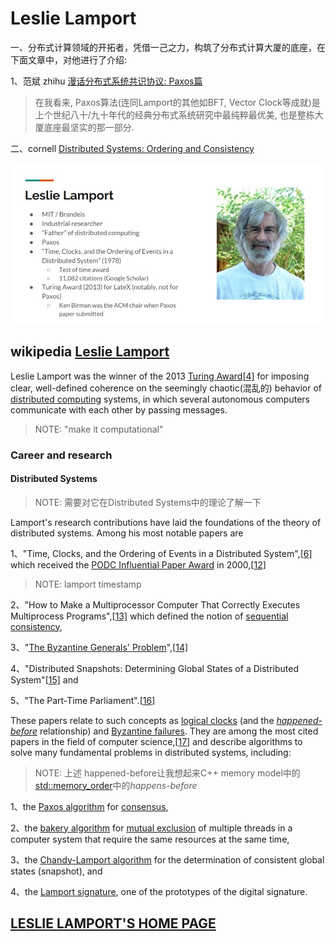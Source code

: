 # Leslie Lamport

一、分布式计算领域的开拓者，凭借一己之力，构筑了分布式计算大厦的底座，在下面文章中，对他进行了介绍:

1、范斌 zhihu [漫话分布式系统共识协议: Paxos篇](https://zhuanlan.zhihu.com/p/35737689)

> 在我看来, Paxos算法(连同Lamport的其他如BFT, Vector Clock等成就)是上个世纪八十/九十年代的经典分布式系统研究中最纯粹最优美, 也是整栋大厦底座最坚实的那一部分.

二、cornell [Distributed Systems: Ordering and Consistency](http://www.cs.cornell.edu/courses/cs6410/2018fa/slides/14-lamport-clocks.pdf)

![](./Leslie-Lamport.jpg)



## wikipedia [Leslie Lamport](https://en.wikipedia.org/wiki/Leslie_Lamport)

Leslie Lamport was the winner of the 2013 [Turing Award](https://en.wikipedia.org/wiki/Turing_Award)[[4\]](https://en.wikipedia.org/wiki/Leslie_Lamport#cite_note-4) for imposing clear, well-defined coherence on the seemingly chaotic(混乱的) behavior of [distributed computing](https://en.wikipedia.org/wiki/Distributed_computing) systems, in which several autonomous computers communicate with each other by passing messages. 

> NOTE: "make it computational"

### Career and research

#### Distributed Systems

> NOTE: 需要对它在Distributed Systems中的理论了解一下

Lamport's research contributions have laid the foundations of the theory of distributed systems. Among his most notable papers are

1、"Time, Clocks, and the Ordering of Events in a Distributed System",[[6\]](https://en.wikipedia.org/wiki/Leslie_Lamport#cite_note-timeclocks-6) which received the [PODC Influential Paper Award](https://en.wikipedia.org/wiki/Dijkstra_Prize) in 2000,[[12\]](https://en.wikipedia.org/wiki/Leslie_Lamport#cite_note-12)

> NOTE: lamport timestamp

2、"How to Make a Multiprocessor Computer That Correctly Executes Multiprocess Programs",[[13\]](https://en.wikipedia.org/wiki/Leslie_Lamport#cite_note-13) which defined the notion of [sequential consistency](https://en.wikipedia.org/wiki/Sequential_consistency),

3、"[The Byzantine Generals' Problem](https://en.wikipedia.org/wiki/Byzantine_fault_tolerance)",[[14\]](https://en.wikipedia.org/wiki/Leslie_Lamport#cite_note-14)

4、"Distributed Snapshots: Determining Global States of a Distributed System"[[15\]](https://en.wikipedia.org/wiki/Leslie_Lamport#cite_note-15) and

5、"The Part-Time Parliament".[[16\]](https://en.wikipedia.org/wiki/Leslie_Lamport#cite_note-16)

These papers relate to such concepts as [logical clocks](https://en.wikipedia.org/wiki/Logical_clocks) (and the *[happened-before](https://en.wikipedia.org/wiki/Happened-before)* relationship) and [Byzantine failures](https://en.wikipedia.org/wiki/Byzantine_failure). They are among the most cited papers in the field of computer science,[[17\]](https://en.wikipedia.org/wiki/Leslie_Lamport#cite_note-17) and describe algorithms to solve many fundamental problems in distributed systems, including:

> NOTE: 上述 happened-before让我想起来C++ memory model中的[std::memory_order](https://en.cppreference.com/w/cpp/atomic/memory_order)中的*happens-before*

1、the [Paxos algorithm](https://en.wikipedia.org/wiki/Paxos_algorithm) for [consensus](https://en.wikipedia.org/wiki/Consensus_(computer_science)),

2、the [bakery algorithm](https://en.wikipedia.org/wiki/Lamport's_bakery_algorithm) for [mutual exclusion](https://en.wikipedia.org/wiki/Mutual_exclusion) of multiple threads in a computer system that require the same resources at the same time,

3、the [Chandy-Lamport algorithm](https://en.wikipedia.org/wiki/Chandy-Lamport_algorithm) for the determination of consistent global states (snapshot), and

4、the [Lamport signature](https://en.wikipedia.org/wiki/Lamport_signature), one of the prototypes of the digital signature.



## [LESLIE  LAMPORT'S  HOME  PAGE](http://lamport.org/)

